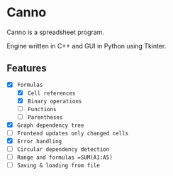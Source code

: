 # Canno

Canno is a spreadsheet program.

Engine written in C++ and GUI in Python using Tkinter.

## Features
- [X] `Formulas`
    - [X] `Cell references`
    - [X] `Binary operations`
    - [ ] `Functions`
    - [ ] `Parentheses`
- [X] `Graph dependency tree`
- [ ] `Frontend updates only changed cells`
- [X] `Error handling`
- [ ] `Circular dependency detection`
- [ ] `Range and formulas =SUM(A1:A5)`
- [ ] `Saving & loading from file`